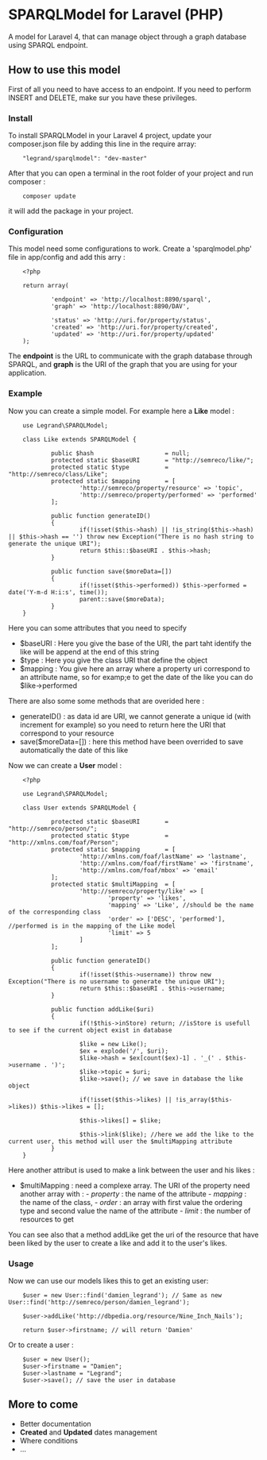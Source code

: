 # SPARQLModel for Laravel (PHP)

A model for Laravel 4, that can manage object through a graph database using SPARQL endpoint.

## How to use this model

First of all you need to have access to an endpoint. If you need to perform INSERT and DELETE, make sur you have these privileges.

### Install

To install SPARQLModel in your Laravel 4 project, update your composer.json file by adding this line in the require array:

        "legrand/sparqlmodel": "dev-master"

After that you can open a terminal in the root folder of your project and run composer :

        composer update

it will add the package in your project.

### Configuration

This model need some configurations to work. Create a 'sparqlmodel.php' file in app/config and add this arry :

        <?php

        return array(

                'endpoint' => 'http://localhost:8890/sparql',
                'graph' => 'http://localhost:8890/DAV',

                'status' => 'http://uri.for/property/status',
                'created' => 'http://uri.for/property/created',
                'updated' => 'http://uri.for/property/updated'
        );

The **endpoint** is the URL to communicate with the graph database through SPARQL, and **graph** is the URI of the graph that you are using for your application.

### Example

Now you can create a simple model. For example here a **Like** model : 

        use Legrand\SPARQLModel;

        class Like extends SPARQLModel {

                public $hash                    = null;
                protected static $baseURI       = "http://semreco/like/";
                protected static $type          = "http://semreco/class/Like";
                protected static $mapping       = [
                        'http://semreco/property/resource' => 'topic',
                        'http://semreco/property/performed' => 'performed'
                ];

                public function generateID()
                {
                        if(!isset($this->hash) || !is_string($this->hash) || $this->hash == '') throw new Exception("There is no hash string to generate the unique URI");
                        return $this::$baseURI . $this->hash;
                }

                public function save($moreData=[])
                {
                        if(!isset($this->performed)) $this->performed = date('Y-m-d H:i:s', time());
                        parent::save($moreData);
                }
        }

Here you can some attributes that you need to specify

- $baseURI : Here you give the base of the URI, the part taht identify the like will be append at the end of this string
- $type : Here you give the class URI that define the object
- $mapping : You give here an array where a property uri correspond to an attribute name, so for examp;e to get the date of the like you can do $like->performed

There are also some some methods that are overided here :

- generateID() : as data id are URI, we cannot generate a unique id (with increment for example) so you need to return here the URI that correspond to your resource
- save($moreData=[]) : here this method have been overrided to save automatically the date of this like

Now we can create a **User** model : 

        <?php

        use Legrand\SPARQLModel;

        class User extends SPARQLModel {

                protected static $baseURI       = "http://semreco/person/";
                protected static $type          = "http://xmlns.com/foaf/Person";
                protected static $mapping       = [
                        'http://xmlns.com/foaf/lastName' => 'lastname',
                        'http://xmlns.com/foaf/firstName' => 'firstname',
                        'http://xmlns.com/foaf/mbox' => 'email'
                ];
                protected static $multiMapping  = [
                        'http://semreco/property/like' => [
                                'property' => 'likes',
                                'mapping' => 'Like', //should be the name of the corresponding class
                                'order' => ['DESC', 'performed'], //performed is in the mapping of the Like model
                                'limit' => 5
                        ]
                ];

                public function generateID()
                {
                        if(!isset($this->username)) throw new Exception("There is no username to generate the unique URI");
                        return $this::$baseURI . $this->username;
                }

                public function addLike($uri)
                {
                        if(!$this->inStore) return; //isStore is usefull to see if the current object exist in database

                        $like = new Like();
                        $ex = explode('/', $uri);
                        $like->hash = $ex[count($ex)-1] . '_(' . $this->username . ')';
                        $like->topic = $uri;
                        $like->save(); // we save in database the like object

                        if(!isset($this->likes) || !is_array($this->likes)) $this->likes = [];

                        $this->likes[] = $like;

                        $this->link($like); //here we add the like to the current user, this method will user the $multiMapping attribute
                }
        }

Here another attribut is used to make a link between the user and his likes : 

- $multiMapping : need a complexe array. The URI of the property need another array with : 
        - *property* : the name of the attribute
        - *mapping* : the name of the class, 
        - *order* : an array with first value the ordering type and second value the name of the attribute
        - *limit* : the number of resources to get

You can see also that a method addLike get the uri of the resource that have been liked by the user to create a like and add it to the user's likes.

### Usage

Now we can use our models likes this to get an existing user:

        $user = new User::find('damien_legrand'); // Same as new User::find('http://semreco/person/damien_legrand');

        $user->addLike('http://dbpedia.org/resource/Nine_Inch_Nails');

        return $user->firstname; // will return 'Damien'

Or to create a user : 
        
        $user = new User();
        $user->firstname = "Damien";
        $user->lastname = "Legrand";
        $user->save(); // save the user in database

## More to come

 - Better documentation
 - **Created** and **Updated** dates management
 - Where conditions
 - ...